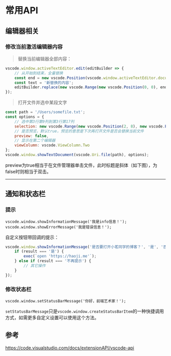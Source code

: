 # 常用API

## 编辑器相关

### 修改当前激活编辑器内容

> 替换当前编辑器全部内容：

```js
vscode.window.activeTextEditor.edit(editBuilder => {
	// 从开始到结束，全量替换
	const end = new vscode.Position(vscode.window.activeTextEditor.document.lineCount + 1, 0);
	const text = '新替换的内容';
	editBuilder.replace(new vscode.Range(new vscode.Position(0, 0), end), text);
});
```

>打开文件并选中某段文字

```js
const path = '/Users/somefile.txt';
const options = {
	// 选中第3行第9列到第3行第17列
	selection: new vscode.Range(new vscode.Position(2, 8), new vscode.Position(2, 16));
	// 是否预览，默认true，预览的意思是下次再打开文件是否会替换当前文件
	preview: false,
	// 显示在第二个编辑器
	viewColumn: vscode.ViewColumn.Two
};
vscode.window.showTextDocument(vscode.Uri.file(path), options);
```

preview为true相当于在文件管理器单击文件，此时标题是斜体（如下图），为false时则相当于双击。

-----------

## 通知和状态栏

### 提示

`vscode.window.showInformationMessage('我是info信息！');`
`vscode.window.showErrorMessage('我是错误信息！');`

自定义按钮带回调的提示：

```js
vscode.window.showInformationMessage('是否要打开小茗同学的博客？', '是', '否', '不再提示').then(result => {
	if (result === '是') {
		exec(`open 'https://haoji.me'`);
	} else if (result === '不再提示') {
		// 其它操作
	}
});
```

### 修改状态栏

`vscode.window.setStatusBarMessage('你好，前端艺术家！');`


`setStatusBarMessage`只是`vscode.window.createStatusBarItem`的一种快捷调用方式，如需更多自定义设置可以使用这个方法。

## 参考
<https://code.visualstudio.com/docs/extensionAPI/vscode-api>